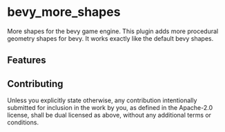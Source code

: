 # bevy_more_shapes
More shapes for the bevy game engine. This plugin adds more procedural geometry shapes for bevy.
It works exactly like the default bevy shapes.

## Features



## Contributing

Unless you explicitly state otherwise, any contribution intentionally submitted for inclusion in the work by you, as defined in the Apache-2.0 license, shall be dual licensed as above, without any additional terms or conditions.